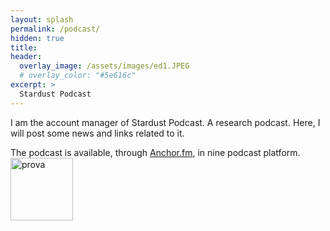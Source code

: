 ```yaml
---
layout: splash
permalink: /podcast/
hidden: true
title: 
header:
  overlay_image: /assets/images/ed1.JPEG 
  # overlay_color: "#5e616c"
excerpt: >
  Stardust Podcast
---
```

I am the account manager of Stardust Podcast. A research podcast. 
Here, I will post some news and links related to it.

The podcast is available, through [Anchor.fm](https://anchor.fm/stardust-podcast), in nine podcast platform.
<img src="/assets/img/prova.png" alt="prova" style="height: 100px; width:100px;"/>
